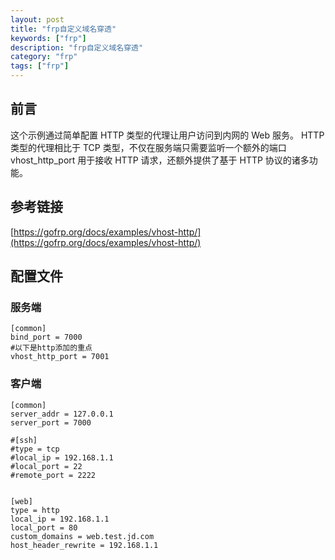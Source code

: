 ```yaml
---
layout: post
title: "frp自定义域名穿透"
keywords: ["frp"]
description: "frp自定义域名穿透"
category: "frp"
tags: ["frp"]
---
```

## 前言
这个示例通过简单配置 HTTP 类型的代理让用户访问到内网的 Web 服务。
HTTP 类型的代理相比于 TCP 类型，不仅在服务端只需要监听一个额外的端口 vhost_http_port 用于接收 HTTP 请求，还额外提供了基于 HTTP 协议的诸多功能。

## 参考链接
[https://gofrp.org/docs/examples/vhost-http/](https://gofrp.org/docs/examples/vhost-http/)

## 配置文件
### 服务端
```
[common]
bind_port = 7000
#以下是http添加的重点
vhost_http_port = 7001
```

### 客户端
```
[common]
server_addr = 127.0.0.1
server_port = 7000

#[ssh]
#type = tcp
#local_ip = 192.168.1.1
#local_port = 22
#remote_port = 2222


[web]
type = http
local_ip = 192.168.1.1
local_port = 80
custom_domains = web.test.jd.com
host_header_rewrite = 192.168.1.1
```

